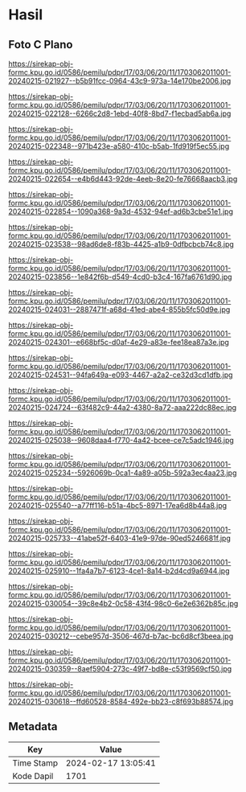 # Hasil

## Foto C Plano

https://sirekap-obj-formc.kpu.go.id/0586/pemilu/pdpr/17/03/06/20/11/1703062011001-20240215-021927--b5b91fcc-0964-43c9-973a-14e170be2006.jpg

https://sirekap-obj-formc.kpu.go.id/0586/pemilu/pdpr/17/03/06/20/11/1703062011001-20240215-022128--6266c2d8-1ebd-40f8-8bd7-f1ecbad5ab6a.jpg

https://sirekap-obj-formc.kpu.go.id/0586/pemilu/pdpr/17/03/06/20/11/1703062011001-20240215-022348--971b423e-a580-410c-b5ab-1fd919f5ec55.jpg

https://sirekap-obj-formc.kpu.go.id/0586/pemilu/pdpr/17/03/06/20/11/1703062011001-20240215-022654--e4b6d443-92de-4eeb-8e20-fe76668aacb3.jpg

https://sirekap-obj-formc.kpu.go.id/0586/pemilu/pdpr/17/03/06/20/11/1703062011001-20240215-022854--1090a368-9a3d-4532-94ef-ad6b3cbe51e1.jpg

https://sirekap-obj-formc.kpu.go.id/0586/pemilu/pdpr/17/03/06/20/11/1703062011001-20240215-023538--98ad6de8-f83b-4425-a1b9-0dfbcbcb74c8.jpg

https://sirekap-obj-formc.kpu.go.id/0586/pemilu/pdpr/17/03/06/20/11/1703062011001-20240215-023856--1e842f6b-d549-4cd0-b3c4-167fa6761d90.jpg

https://sirekap-obj-formc.kpu.go.id/0586/pemilu/pdpr/17/03/06/20/11/1703062011001-20240215-024031--2887471f-a68d-41ed-abe4-855b5fc50d9e.jpg

https://sirekap-obj-formc.kpu.go.id/0586/pemilu/pdpr/17/03/06/20/11/1703062011001-20240215-024301--e668bf5c-d0af-4e29-a83e-fee18ea87a3e.jpg

https://sirekap-obj-formc.kpu.go.id/0586/pemilu/pdpr/17/03/06/20/11/1703062011001-20240215-024531--94fa649a-e093-4467-a2a2-ce32d3cd1dfb.jpg

https://sirekap-obj-formc.kpu.go.id/0586/pemilu/pdpr/17/03/06/20/11/1703062011001-20240215-024724--63f482c9-44a2-4380-8a72-aaa222dc88ec.jpg

https://sirekap-obj-formc.kpu.go.id/0586/pemilu/pdpr/17/03/06/20/11/1703062011001-20240215-025038--9608daa4-f770-4a42-bcee-ce7c5adc1946.jpg

https://sirekap-obj-formc.kpu.go.id/0586/pemilu/pdpr/17/03/06/20/11/1703062011001-20240215-025234--5926069b-0ca1-4a89-a05b-592a3ec4aa23.jpg

https://sirekap-obj-formc.kpu.go.id/0586/pemilu/pdpr/17/03/06/20/11/1703062011001-20240215-025540--a77ff116-b51a-4bc5-8971-17ea6d8b44a8.jpg

https://sirekap-obj-formc.kpu.go.id/0586/pemilu/pdpr/17/03/06/20/11/1703062011001-20240215-025733--41abe52f-6403-41e9-97de-90ed5246681f.jpg

https://sirekap-obj-formc.kpu.go.id/0586/pemilu/pdpr/17/03/06/20/11/1703062011001-20240215-025910--1fa4a7b7-6123-4ce1-8a14-b2d4cd9a6944.jpg

https://sirekap-obj-formc.kpu.go.id/0586/pemilu/pdpr/17/03/06/20/11/1703062011001-20240215-030054--39c8e4b2-0c58-43f4-98c0-6e2e6362b85c.jpg

https://sirekap-obj-formc.kpu.go.id/0586/pemilu/pdpr/17/03/06/20/11/1703062011001-20240215-030212--cebe957d-3506-467d-b7ac-bc6d8cf3beea.jpg

https://sirekap-obj-formc.kpu.go.id/0586/pemilu/pdpr/17/03/06/20/11/1703062011001-20240215-030359--8aef5904-273c-49f7-bd8e-c53f9569cf50.jpg

https://sirekap-obj-formc.kpu.go.id/0586/pemilu/pdpr/17/03/06/20/11/1703062011001-20240215-030618--ffd60528-8584-492e-bb23-c8f693b88574.jpg


## Metadata

| Key        | Value               |
| ---------- | ------------------- |
| Time Stamp | 2024-02-17 13:05:41 |
| Kode Dapil | 1701                |



